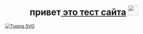 <h1 align="center">привет<a href="https://dima455689.github.io/ctrl-c_ctrl-v//" target="_blank"> это тест сайта</a> 
<img src="https://dima455689.github.io/ctrl-c_ctrl-v/" height="32"/></h1>

 <!---Пример кода-->
[![Typing SVG](https://readme-typing-svg.herokuapp.com?color=%2336BCF7&lines=uchi+kuzbass)](https://git.io/typing-svg)


